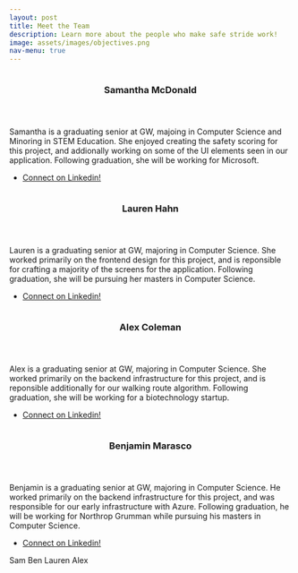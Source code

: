 ```yaml
---
layout: post
title: Meet the Team
description: Learn more about the people who make safe stride work!
image: assets/images/objectives.png
nav-menu: true
---
```


<section id="two" class="spotlights">
	<section>
		<!-- <a href="https://docs.google.com/document/d/1hXZ1PhJKaMEWy9YVW8ofDcEMXxXo-6OEnfgAac0eE4Q/edit?usp=sharing" class="image"> -->
			<img src="{% link assets/images/sam.jpg %}" alt="" data-position="center center" />
		<!-- </a> -->
		<div class="content">
			<div class="inner">
				<header class="major">
					<h3>Samantha McDonald</h3>
				</header>
				<p>Samantha is a graduating senior at GW, majoing in Computer Science and Minoring in STEM Education. 
                She enjoyed creating the safety scoring for this project, and addionally working on some of the UI elements 
                seen in our application. Following graduation, she will be working for Microsoft. </p>
                <ul class="actions">
					<li><a href="https://www.linkedin.com/in/samantha-n-mcdonald/" class="button">Connect on Linkedin!</a></li>
				</ul>
			</div>
		</div>
	</section>
	<section>
		<!-- <a href="https://docs.google.com/document/d/1Z3GaCVfoqDVgOD4r9svpZDQ1_c4aR1e0_WjtMTTVO1w/edit?usp=sharing" class="image"> -->
			<img src="{% link assets/images/lauren.jpg %}" alt="" data-position="top center" />
		<!-- </a> -->
		<div class="content">
			<div class="inner">
				<header class="major">
					<h3>Lauren Hahn</h3>
				</header>
				<p>Lauren is a graduating senior at GW, majoring in Computer Science. She worked primarily on the frontend design 
                for this project, and is reponsible for crafting a majority of the screens for the application. Following graduation, 
                she will be pursuing her masters in Computer Science. </p>
                <ul class="actions">
					<li><a href="https://www.linkedin.com/in/lauren-hahn-241b8417a/" class="button">Connect on Linkedin!</a></li>
				</ul>
			</div>
		</div>
	</section>
	<section>
		<!-- <a href="https://docs.google.com/document/d/1k4OAe663G6DjW1-O7GUH0_caDw0-iNiLTysffpz2aws/edit?usp=sharing" class="image"> -->
			<img src="{% link assets/images/alex.jpeg %}" alt="" data-position="25% 25%" />
		<!-- </a> -->
		<div class="content">
			<div class="inner">
				<header class="major">
					<h3>Alex Coleman</h3>
				</header>
				<p>Alex is a graduating senior at GW, majoring in Computer Science. She worked primarily on the backend 
                infrastructure for this project, and is reponsible additionally for our walking route algorithm. Following 
                graduation, she will be working for a biotechnology startup. </p>
				<ul class="actions">
					<li><a href="https://www.linkedin.com/in/alex-coleman-2949561b8/" class="button">Connect on Linkedin!</a></li>
				</ul>
			</div>
		</div>
	</section>
	<section>
		<!-- <a href="https://docs.google.com/document/d/1Ztgss0Eu8udwcbOlt7Ct2rp_j54H75A0XqHyf01gsBQ/edit?usp=sharing" class="image"> -->
			<img src="{% link assets/images/ben.jpeg %}" alt="" data-position="top center" />
		<!-- </a> -->
		<div class="content">
			<div class="inner">
				<header class="major">
					<h3>Benjamin Marasco</h3>
				</header>
				<p>Benjamin is a graduating senior at GW, majoring in Computer Science. He worked primarily on the backend 
                infrastructure for this project, and was responsible for our early infrastructure with Azure. Following 
                graduation, he will be working for Northrop Grumman while pursuing his masters in Computer Science. </p>
				<ul class="actions">
					<li><a href="https://www.linkedin.com/in/marascoben/" class="button">Connect on Linkedin!</a></li>
				</ul>
			</div>
		</div>
	</section>
</section>

Sam
Ben
Lauren
Alex